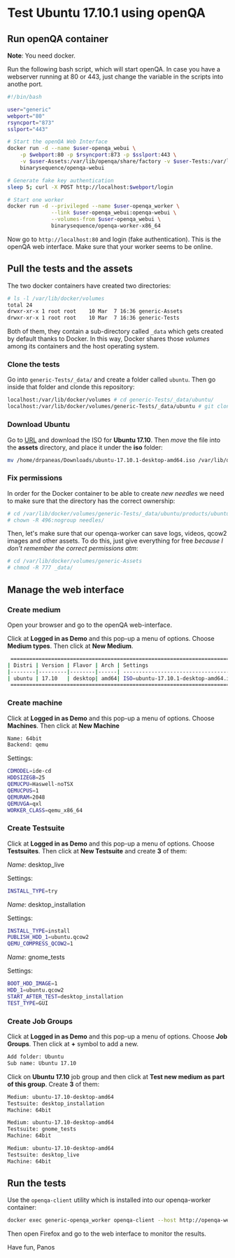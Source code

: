 # Test Ubuntu 17.10.1 using openQA

## Run openQA container

**Note**: You need docker.

Run the following bash script, which will start openQA.
In case you have a webserver running at 80 or 443, just
change the variable in the scripts into anothe port.

```bash
#!/bin/bash

user="generic"
webport="80"
rsyncport="873"
sslport="443"

# Start the openQA Web Interface
docker run -d --name $user-openqa_webui \
    -p $webport:80 -p $rsyncport:873 -p $sslport:443 \
    -v $user-Assets:/var/lib/openqa/share/factory -v $user-Tests:/var/lib/openqa/share/tests \
    binarysequence/openqa-webui

# Generate fake key authentication
sleep 5; curl -X POST http://localhost:$webport/login

# Start one worker
docker run -d --privileged --name $user-openqa_worker \
              --link $user-openqa_webui:openqa-webui \
              --volumes-from $user-openqa_webui \
              binarysequence/openqa-worker-x86_64
```

Now go to `http://localhost:80` and login (fake authentication).
This is the openQA web interface. Make sure that your worker
seems to be online.


## Pull the tests and the assets

The two docker containers have created two directories:

```bash
# ls -l /var/lib/docker/volumes
total 24
drwxr-xr-x 1 root root    10 Mar  7 16:36 generic-Assets
drwxr-xr-x 1 root root    10 Mar  7 16:36 generic-Tests
```

Both of them, they contain a sub-directory called `_data`
which gets created by default thanks to Docker. In this
way, Docker shares those *volumes* among its containers
and the host operating system.


### Clone the tests

Go into `generic-Tests/_data/` and create a folder called `ubuntu`.
Then go inside that folder and clonde this repository:

```bash
localhost:/var/lib/docker/volumes # cd generic-Tests/_data/ubuntu/
localhost:/var/lib/docker/volumes/generic-Tests/_data/ubuntu # git clone https://github.com/drpaneas/ubuntu_qa
```

### Download Ubuntu

Go to [URL](https://www.ubuntu.com/desktop/1710) and download
the ISO for **Ubuntu 17.10**. Then *move* the file into the
**assets** directory, and place it under the **iso** folder:

```bash
mv /home/drpaneas/Downloads/ubuntu-17.10.1-desktop-amd64.iso /var/lib/docker/volumes/generic-Assets/_data/iso
```

### Fix permissions

In order for the Docker container to be able to create *new needles*
we need to make sure that the directory has the correct ownership:

```bash
# cd /var/lib/docker/volumes/generic-Tests/_data/ubuntu/products/ubuntu
# chown -R 496:nogroup needles/
```

Then, let's make sure that our openqa-worker can save logs, videos,
qcow2 images and other assets. To do this, just give everything
for free *because I don't remember the correct permissions atm*:

```bash
# cd /var/lib/docker/volumes/generic-Assets
# chmod -R 777 _data/
```

## Manage the web interface

### Create medium

Open your browser and go to the openQA web-interface.

Click at **Logged in as Demo** and this pop-up a menu of options.
Choose **Medium types**. Then click at **New Medium**.

```bash
 =========================================================================
| Distri | Version | Flavor | Arch | Settings                             |
|--------|---------|--------|------| -------------------------------------|
| ubuntu | 17.10   | desktop| amd64| ISO=ubuntu-17.10.1-desktop-amd64.iso |
 =========================================================================
```

### Create machine

Click at **Logged in as Demo** and this pop-up a menu of options.
Choose **Machines**. Then click at **New Machine**

```bash
Name: 64bit
Backend: qemu
```

Settings:

```bash
CDMODEL=ide-cd
HDDSIZEGB=25
QEMUCPU=Haswell-noTSX
QEMUCPUS=1
QEMURAM=2048
QEMUVGA=qxl
WORKER_CLASS=qemu_x86_64
```

### Create Testsuite

Click at **Logged in as Demo** and this pop-up a menu of options.
Choose **Testsuites**. Then click at **New Testsuite** and create
**3** of them:

*Name*: desktop_live

Settings:

```bash
INSTALL_TYPE=try
```

*Name*: desktop_installation

Settings:

```bash
INSTALL_TYPE=install
PUBLISH_HDD_1=ubuntu.qcow2
QEMU_COMPRESS_QCOW2=1
```

*Name*: gnome_tests

Settings:

```bash
BOOT_HDD_IMAGE=1
HDD_1=ubuntu.qcow2
START_AFTER_TEST=desktop_installation
TEST_TYPE=GUI
```

### Create Job Groups

Click at **Logged in as Demo** and this pop-up a menu of options.
Choose **Job Groups**. Then click at **+** symbol to add a new.

```bash
Add folder: Ubuntu
Sub name: Ubuntu 17.10
```

Click on **Ubuntu 17.10** job group and then click at
**Test new medium as part of this group**. Create **3** of them:

```bash
Medium: ubuntu-17.10-desktop-amd64
Testsuite: desktop_installation
Machine: 64bit
```
```bash
Medium: ubuntu-17.10-desktop-amd64
Testsuite: gnome_tests
Machine: 64bit
```
```bash
Medium: ubuntu-17.10-desktop-amd64
Testsuite: desktop_live
Machine: 64bit
```

## Run the tests

Use the `openqa-client` utility which is installed into our
openqa-worker container:

```bash
docker exec generic-openqa_worker openqa-client --host http://openqa-webui isos post DISTRI=ubuntu VERSION=17.10 FLAVOR=desktop ARCH=amd64
```

Then open Firefox and go to the web interface
to monitor the results.




Have fun,
Panos
